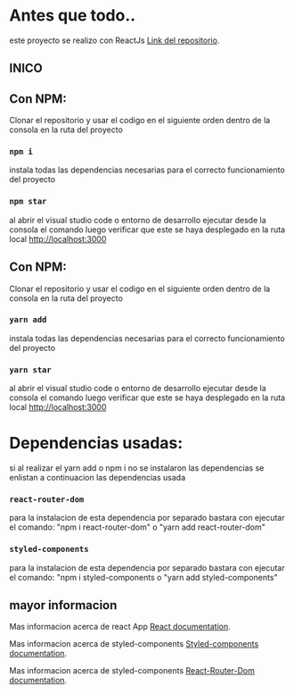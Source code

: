 # Antes que todo..

este proyecto se realizo con ReactJs [Link del repositorio](https://github.com/AnthonyMerive/prueba-tec).

## INICO

## Con NPM:

Clonar el repositorio y usar el codigo en el siguiente orden dentro de la consola en la ruta del proyecto

### `npm i`

instala todas las dependencias necesarias para el correcto funcionamiento del proyecto

### `npm star`

al abrir el visual studio code o entorno de desarrollo ejecutar desde la consola el comando 
luego verificar que este se haya desplegado en la ruta local [http://localhost:3000](http://localhost:3000) 

## Con NPM:

Clonar el repositorio y usar el codigo en el siguiente orden dentro de la consola en la ruta del proyecto

### `yarn add`

instala todas las dependencias necesarias para el correcto funcionamiento del proyecto

### `yarn star`

al abrir el visual studio code o entorno de desarrollo ejecutar desde la consola el comando 
luego verificar que este se haya desplegado en la ruta local [http://localhost:3000](http://localhost:3000) 

# Dependencias usadas:

si al realizar el yarn add o npm i no se instalaron las dependencias se enlistan a continuacion las dependencias usada

### `react-router-dom`

para la instalacion de esta dependencia por separado bastara con ejecutar el comando: "npm i react-router-dom"
o "yarn add react-router-dom"

### `styled-components`

para la instalacion de esta dependencia por separado bastara con ejecutar el comando: "npm i styled-components
o "yarn add styled-components"

## mayor informacion

Mas informacion acerca de react App [React documentation](https://reactjs.org/).

Mas informacion acerca de styled-components [Styled-components documentation](https://styled-components.com/).

Mas informacion acerca de styled-components [React-Router-Dom documentation](https://reactrouter.com/web/guides/quick-start).

